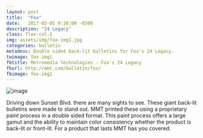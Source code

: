 ```yaml
---
layout: post
title:  "Fox"
date:   2017-05-05 9:10:00 -0500
description: "24 Legacy"
class: flex-col-2
img: assets/img/fox-img1.jpg
categories: bulletin
metadesc: Double sided back-lit bulletins for Fox's 24 Legacy.
twimage: fox-img1
fbtitle: Metromedia Technologies - Fox's 24 Legacy
fburl: http://mmt.com/bulletin/fox/
fbimage: fox-img1
---
```

![image](../../assets/img/fox-hero.jpg "Fox 24 Legacy")

<span>D</span>riving down Sunset Blvd. there are many sights to see. These giant back-lit bulletins were made to stand out. MMT printed these using a proprietary paint process in a double sided format. This paint process offers a large gamut and the ability to maintain color consistency whether the product is back-lit or front-lit. For a product that lasts MMT has you covered.
